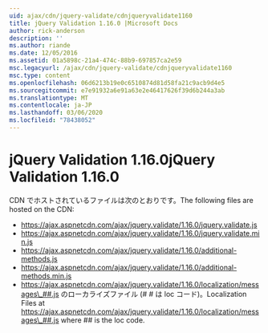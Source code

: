 ```yaml
---
uid: ajax/cdn/jquery-validate/cdnjqueryvalidate1160
title: jQuery Validation 1.16.0 |Microsoft Docs
author: rick-anderson
description: ''
ms.author: riande
ms.date: 12/05/2016
ms.assetid: 01a5898c-21a4-474c-88b9-697857ca2e59
msc.legacyurl: /ajax/cdn/jquery-validate/cdnjqueryvalidate1160
msc.type: content
ms.openlocfilehash: 06d6213b19e0c6510874d81d58fa21c9acb9d4e5
ms.sourcegitcommit: e7e91932a6e91a63e2e46417626f39d6b244a3ab
ms.translationtype: MT
ms.contentlocale: ja-JP
ms.lasthandoff: 03/06/2020
ms.locfileid: "78438052"
---
```

# <a name="jquery-validation-1160"></a><span data-ttu-id="838ef-102">jQuery Validation 1.16.0</span><span class="sxs-lookup"><span data-stu-id="838ef-102">jQuery Validation 1.16.0</span></span>

<span data-ttu-id="838ef-103">CDN でホストされているファイルは次のとおりです。</span><span class="sxs-lookup"><span data-stu-id="838ef-103">The following files are hosted on the CDN:</span></span>

- https://ajax.aspnetcdn.com/ajax/jquery.validate/1.16.0/jquery.validate.js
- https://ajax.aspnetcdn.com/ajax/jquery.validate/1.16.0/jquery.validate.min.js
- https://ajax.aspnetcdn.com/ajax/jquery.validate/1.16.0/additional-methods.js
- https://ajax.aspnetcdn.com/ajax/jquery.validate/1.16.0/additional-methods.min.js
- <span data-ttu-id="838ef-104">https://ajax.aspnetcdn.com/ajax/jquery.validate/1.16.0/localization/messages\_##.js のローカライズファイル (# # は loc コード)。</span><span class="sxs-lookup"><span data-stu-id="838ef-104">Localization Files at https://ajax.aspnetcdn.com/ajax/jquery.validate/1.16.0/localization/messages\_##.js where ## is the loc code.</span></span>
